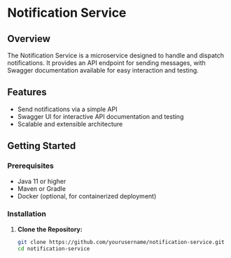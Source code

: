# Notification Service

## Overview

The Notification Service is a microservice designed to handle and dispatch notifications. It provides an API endpoint for sending messages, with Swagger documentation available for easy interaction and testing.

## Features

- Send notifications via a simple API
- Swagger UI for interactive API documentation and testing
- Scalable and extensible architecture

## Getting Started

### Prerequisites

- Java 11 or higher
- Maven or Gradle
- Docker (optional, for containerized deployment)

### Installation

1. **Clone the Repository:**
   ```sh
   git clone https://github.com/yourusername/notification-service.git
   cd notification-service
